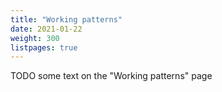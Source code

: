 ```yaml
---
title: "Working patterns"
date: 2021-01-22
weight: 300
listpages: true
---
```


TODO some text on the "Working patterns" page
